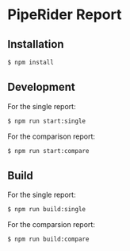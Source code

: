 # PipeRider Report

## Installation

```sh
$ npm install
```

## Development

For the single report:

```sh
$ npm run start:single
```

For the comparison report:

```sh
$ npm run start:compare
```

## Build

For the single report:

```sh
$ npm run build:single
```

For the comparsion report:

```sh
$ npm run build:compare
```
